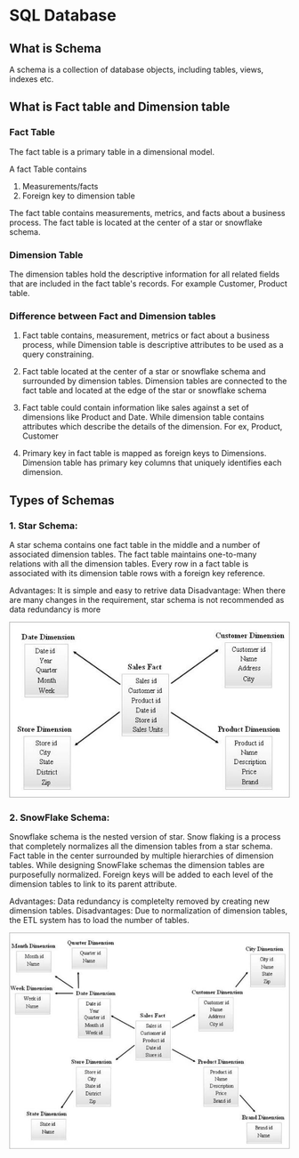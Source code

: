 # SQL Database

## What is Schema

A schema is a collection of database objects, including tables, views, indexes etc.

## What is Fact table and Dimension table

### Fact Table

The fact table is a primary table in a dimensional model.

A fact Table contains

1. Measurements/facts
2. Foreign key to dimension table

The fact table contains measurements, metrics, and facts about a business process. The fact table is located at the center of a star or snowflake schema.

### Dimension Table

The dimension tables hold the descriptive information for all related fields that are included in the fact table's records. For example Customer, Product table.

### Difference between Fact and Dimension tables

1. Fact table contains, measurement, metrics or fact about a business process, while Dimension table is descriptive attributes to be used as a query constraining.

2. Fact table located at the center of a star or snowflake schema and surrounded by dimension tables. Dimension tables are connected to the fact table and located at the edge of the star or snowflake schema

3. Fact table could contain information like sales against a set of dimensions like Product and Date. While dimension table contains attributes which describe the details of the dimension. For ex, Product, Customer

4. Primary key in fact table is mapped as foreign keys to Dimensions. Dimension table has primary key columns that uniquely identifies each dimension.

## Types of Schemas

### 1. Star Schema:

A star schema contains one fact table in the middle and a number of associated dimension tables. The fact table maintains one-to-many relations with all the dimension tables. Every row in a fact table is associated with its dimension table rows with a foreign key reference.

Advantages: It is simple and easy to retrive data
Disadvantage: When there are many changes in the requirement, star schema is not recommended as data redundancy is more

![alt text](star_schema.png "star schema")

### 2. SnowFlake Schema:

Snowflake schema is the nested version of star. Snow flaking is a process that completely normalizes all the dimension tables from a star schema. Fact table in the center surrounded by multiple hierarchies of dimension tables. While designing SnowFlake schemas the dimension tables are purposefully normalized. Foreign keys will be added to each level of the dimension tables to link to its parent attribute.

Advantages: Data redundancy is completelty removed by creating new dimension tables.
Disadvantages: Due to normalization of dimension tables, the ETL system has to load the number of tables.

![alt text](snow_flake.png "Snow Flak")
